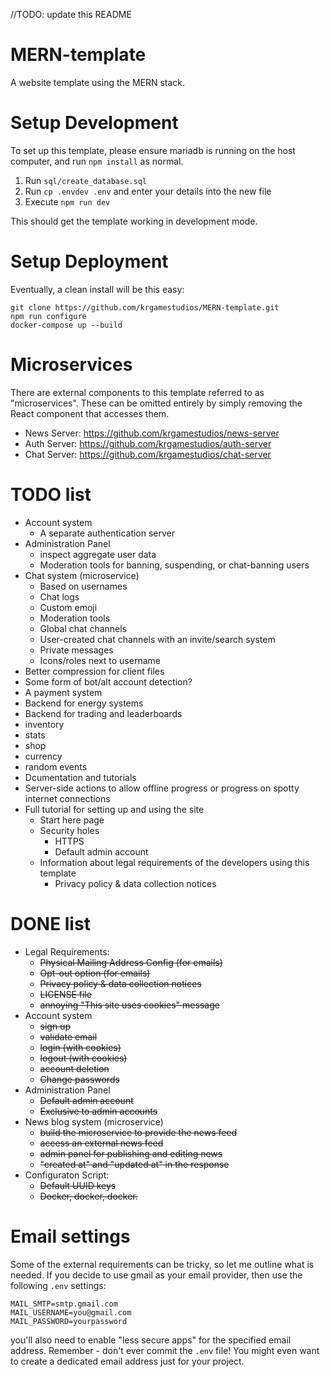 //TODO: update this README

# MERN-template

A website template using the MERN stack.

# Setup Development

To set up this template, please ensure mariadb is running on the host computer, and run `npm install` as normal.

1. Run `sql/create_database.sql`
2. Run `cp .envdev .env` and enter your details into the new file
3. Execute `npm run dev`

This should get the template working in development mode.

# Setup Deployment

Eventually, a clean install will be this easy:

```
git clone https://github.com/krgamestudios/MERN-template.git
npm run configure
docker-compose up --build
```

# Microservices

There are external components to this template referred to as "microservices". These can be omitted entirely by simply removing the React component that accesses them.

* News Server: https://github.com/krgamestudios/news-server
* Auth Server: https://github.com/krgamestudios/auth-server
* Chat Server: https://github.com/krgamestudios/chat-server

# TODO list

- Account system
	- A separate authentication server
- Administration Panel
	- inspect aggregate user data
	- Moderation tools for banning, suspending, or chat-banning users
- Chat system (microservice)
	- Based on usernames
	- Chat logs
	- Custom emoji
	- Moderation tools
	- Global chat channels
	- User-created chat channels with an invite/search system
	- Private messages
	- Icons/roles next to username
- Better compression for client files
- Some form of bot/alt account detection?
- A payment system
- Backend for energy systems
- Backend for trading and leaderboards
- inventory 
- stats
- shop
- currency
- random events
- Dcumentation and tutorials
- Server-side actions to allow offline progress or progress on spotty internet connections
- Full tutorial for setting up and using the site
	- Start here page
	- Security holes
		- HTTPS
		- Default admin account
	- Information about legal requirements of the developers using this template
		- Privacy policy & data collection notices

# DONE list

- Legal Requirements:
	- ~~Physical Mailing Address Config (for emails)~~
	- ~~Opt-out option (for emails)~~
	- ~~Privacy policy & data collection notices~~
	- ~~LICENSE file~~
	- ~~annoying "This site uses cookies" message~~
- Account system
	- ~~sign up~~
	- ~~validate email~~
	- ~~login (with cookies)~~
	- ~~logout (with cookies)~~
	- ~~account deletion~~
	- ~~Change passwords~~
- Administration Panel
	- ~~Default admin account~~
	- ~~Exclusive to admin accounts~~
- News blog system (microservice)
	- ~~build the microservice to provide the news feed~~
	- ~~access an external news feed~~
	- ~~admin panel for publishing and editing news~~
	- ~~"created at" and "updated at" in the response~~
- Configuraton Script:
	- ~~Default UUID keys~~
	- ~~Docker, docker, docker.~~

# Email settings

Some of the external requirements can be tricky, so let me outline what is needed. If you decide to use gmail as your email provider, then use the following `.env` settings:

	MAIL_SMTP=smtp.gmail.com
	MAIL_USERNAME=you@gmail.com
	MAIL_PASSWORD=yourpassword

you'll also need to enable "less secure apps" for the specified email address. Remember - don't ever commit the `.env` file! You might even want to create a dedicated email address just for your project.


